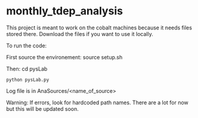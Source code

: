 # monthly_tdep_analysis

This project is meant to work on the cobalt machines because it needs files stored there. Download the files  if you want to use it locally.

To run the code:

  First source the environement: source setup.sh
 
  Then:
    cd pysLab
    
    python pysLab.py
  
  Log file is in AnaSources/<name_of_source>

Warning:
  If errors, look for hardcoded path names. There are a lot for now but this will be updated soon.
  
   
